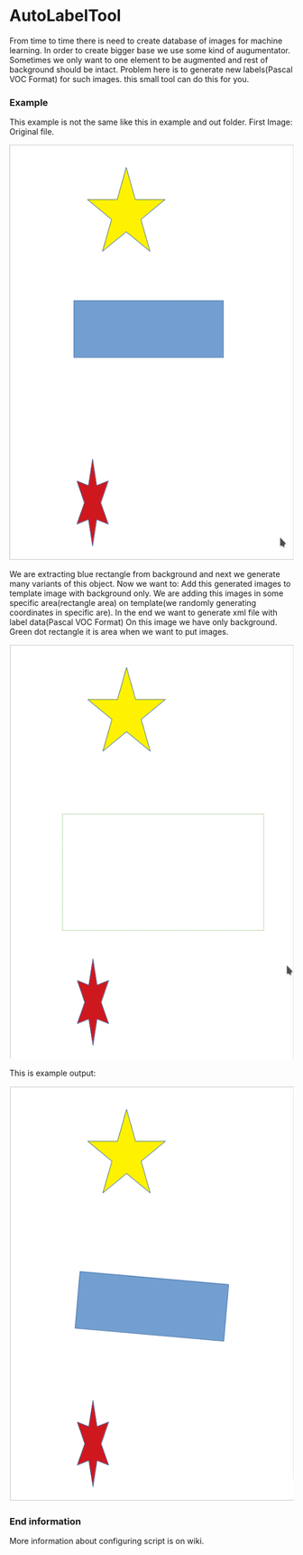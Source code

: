 # AutoLabelTool

From time to time there is need to create database of images for machine learning. In order to create bigger base we use
some kind of augumentator. Sometimes we only want to one element to be augmented and rest of background should be intact.
Problem here is to generate new labels(Pascal VOC Format) for such images. this small tool can do this for you.

### Example
This example is not the same like this in example and out folder.
First Image:
Original file.

![alt text](https://github.com/KeramKeram/AutoLabelTool/blob/master/original.png)

We are extracting blue rectangle from background and next we generate many variants of this object. Now we want to:
Add this generated images to template image with background only. We are adding this images in some specific 
area(rectangle area) on template(we randomly generating coordinates in specific are). In the end we want to generate xml
file with label data(Pascal VOC Format)
On this image we have only background. Green dot rectangle it is area when we want to put images.

![alt text](https://github.com/KeramKeram/AutoLabelTool/blob/master/background.png)

This is example output:

![alt text](https://github.com/KeramKeram/AutoLabelTool/blob/master/example_out.png)

### End information
More information about configuring script is on wiki.